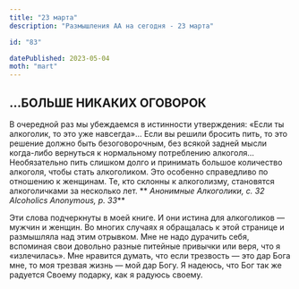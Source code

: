 ```yaml
---
title: "23 марта"
description: "Размышления АА на сегодня - 23 марта"

id: "83"

datePublished: 2023-05-04
moth: "mart"
---
```


## …БОЛЬШЕ НИКАКИХ ОГОВОРОК

В очередной раз мы убеждаемся в истинности утверждения: «Если ты алкоголик, то
это уже навсегда»… Если вы решили бросить пить, то это решение должно быть
безоговорочным, без всякой задней мысли когда-либо вернуться к нормальному
потреблению алкоголя… Необязательно пить слишком долго и принимать большое
количество алкоголя, чтобы стать алкоголиком. Это особенно справедливо по
отношению к женщинам. Те, кто склонны к алкоголизму, становятся алкоголичками
за несколько лет. ** _Анонимные Алкоголики, с. 32  
Alcoholics Anonymous, p. 33_**

Эти слова подчеркнуты в моей книге. И они истина для алкоголиков — мужчин и
женщин. Во многих случаях я обращалась к этой странице и размышляла над этим
отрывком. Мне не надо дурачить себя, вспоминая свои довольно разные питейные
привычки или веря, что я «излечилась». Мне нравится думать, что если трезвость
— это дар Бога мне, то моя трезвая жизнь — мой дар Богу. Я надеюсь, что Бог
так же радуется Своему подарку, как я радуюсь своему.
